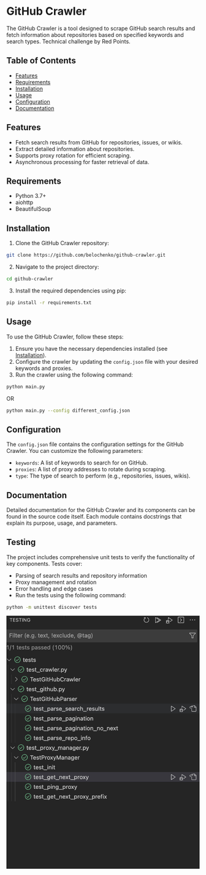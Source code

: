 # GitHub Crawler

The GitHub Crawler is a tool designed to scrape GitHub search results and fetch information about repositories based on specified keywords and search types. Technical challenge by Red Points.

## Table of Contents

- [Features](#features)
- [Requirements](#requirements)
- [Installation](#installation)
- [Usage](#usage)
- [Configuration](#configuration)
- [Documentation](#documentation)

## Features

- Fetch search results from GitHub for repositories, issues, or wikis.
- Extract detailed information about repositories.
- Supports proxy rotation for efficient scraping.
- Asynchronous processing for faster retrieval of data.

## Requirements

- Python 3.7+
- aiohttp
- BeautifulSoup

## Installation

1. Clone the GitHub Crawler repository:

```bash
git clone https://github.com/belochenko/github-crawler.git
```

2. Navigate to the project directory:

```bash
cd github-crawler
```

3. Install the required dependencies using pip:

```bash
pip install -r requirements.txt
```

## Usage

To use the GitHub Crawler, follow these steps:

1. Ensure you have the necessary dependencies installed (see [Installation](#installation)).
2. Configure the crawler by updating the `config.json` file with your desired keywords and proxies.
3. Run the crawler using the following command:

```bash
python main.py
```

OR 

```bash
python main.py --config different_config.json
```

## Configuration

The `config.json` file contains the configuration settings for the GitHub Crawler. You can customize the following parameters:

- `keywords`: A list of keywords to search for on GitHub.
- `proxies`: A list of proxy addresses to rotate during scraping.
- `type`: The type of search to perform (e.g., repositories, issues, wikis).

## Documentation

Detailed documentation for the GitHub Crawler and its components can be found in the source code itself. Each module contains docstrings that explain its purpose, usage, and parameters.

## Testing

The project includes comprehensive unit tests to verify the functionality of key components. Tests cover:

- Parsing of search results and repository information
- Proxy management and rotation
- Error handling and edge cases
- Run the tests using the following command:

```bash
python -m unittest discover tests
```

![tests](img/photo_2024-05-30_19-00-09.jpg)
